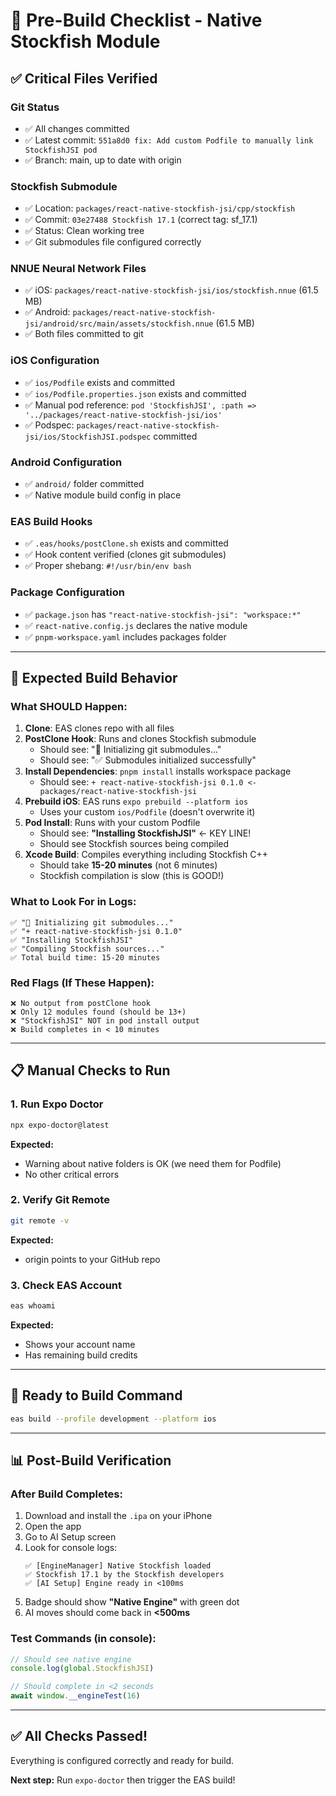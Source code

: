 # 🚀 Pre-Build Checklist - Native Stockfish Module

## ✅ **Critical Files Verified**

### Git Status
- ✅ All changes committed
- ✅ Latest commit: `551a8d0 fix: Add custom Podfile to manually link StockfishJSI pod`
- ✅ Branch: main, up to date with origin

### Stockfish Submodule
- ✅ Location: `packages/react-native-stockfish-jsi/cpp/stockfish`
- ✅ Commit: `03e27488 Stockfish 17.1` (correct tag: sf_17.1)
- ✅ Status: Clean working tree
- ✅ Git submodules file configured correctly

### NNUE Neural Network Files
- ✅ iOS: `packages/react-native-stockfish-jsi/ios/stockfish.nnue` (61.5 MB)
- ✅ Android: `packages/react-native-stockfish-jsi/android/src/main/assets/stockfish.nnue` (61.5 MB)
- ✅ Both files committed to git

### iOS Configuration
- ✅ `ios/Podfile` exists and committed
- ✅ `ios/Podfile.properties.json` exists and committed
- ✅ Manual pod reference: `pod 'StockfishJSI', :path => '../packages/react-native-stockfish-jsi/ios'`
- ✅ Podspec: `packages/react-native-stockfish-jsi/ios/StockfishJSI.podspec` committed

### Android Configuration  
- ✅ `android/` folder committed
- ✅ Native module build config in place

### EAS Build Hooks
- ✅ `.eas/hooks/postClone.sh` exists and committed
- ✅ Hook content verified (clones git submodules)
- ✅ Proper shebang: `#!/usr/bin/env bash`

### Package Configuration
- ✅ `package.json` has `"react-native-stockfish-jsi": "workspace:*"`
- ✅ `react-native.config.js` declares the native module
- ✅ `pnpm-workspace.yaml` includes packages folder

---

## 🎯 **Expected Build Behavior**

### What SHOULD Happen:
1. **Clone**: EAS clones repo with all files
2. **PostClone Hook**: Runs and clones Stockfish submodule
   - Should see: "🔄 Initializing git submodules..."
   - Should see: "✅ Submodules initialized successfully"
3. **Install Dependencies**: `pnpm install` installs workspace package
   - Should see: `+ react-native-stockfish-jsi 0.1.0 <- packages/react-native-stockfish-jsi`
4. **Prebuild iOS**: EAS runs `expo prebuild --platform ios`
   - Uses your custom `ios/Podfile` (doesn't overwrite it)
5. **Pod Install**: Runs with your custom Podfile
   - Should see: **"Installing StockfishJSI"** ← KEY LINE!
   - Should see Stockfish sources being compiled
6. **Xcode Build**: Compiles everything including Stockfish C++
   - Should take **15-20 minutes** (not 6 minutes)
   - Stockfish compilation is slow (this is GOOD!)

### What to Look For in Logs:
```
✅ "🔄 Initializing git submodules..."
✅ "+ react-native-stockfish-jsi 0.1.0"
✅ "Installing StockfishJSI"
✅ "Compiling Stockfish sources..."
✅ Total build time: 15-20 minutes
```

### Red Flags (If These Happen):
```
❌ No output from postClone hook
❌ Only 12 modules found (should be 13+)
❌ "StockfishJSI" NOT in pod install output
❌ Build completes in < 10 minutes
```

---

## 📋 **Manual Checks to Run**

### 1. Run Expo Doctor
```bash
npx expo-doctor@latest
```

**Expected:**
- Warning about native folders is OK (we need them for Podfile)
- No other critical errors

### 2. Verify Git Remote
```bash
git remote -v
```

**Expected:**
- origin points to your GitHub repo

### 3. Check EAS Account
```bash
eas whoami
```

**Expected:**
- Shows your account name
- Has remaining build credits

---

## 🚀 **Ready to Build Command**

```bash
eas build --profile development --platform ios
```

---

## 📊 **Post-Build Verification**

### After Build Completes:
1. Download and install the `.ipa` on your iPhone
2. Open the app
3. Go to AI Setup screen
4. Look for console logs:
   ```
   ✅ [EngineManager] Native Stockfish loaded
   ✅ Stockfish 17.1 by the Stockfish developers
   ✅ [AI Setup] Engine ready in <100ms
   ```
5. Badge should show **"Native Engine"** with green dot
6. AI moves should come back in **<500ms**

### Test Commands (in console):
```javascript
// Should see native engine
console.log(global.StockfishJSI)

// Should complete in <2 seconds
await window.__engineTest(16)
```

---

## ✅ **All Checks Passed!**

Everything is configured correctly and ready for build.

**Next step:** Run `expo-doctor` then trigger the EAS build!

